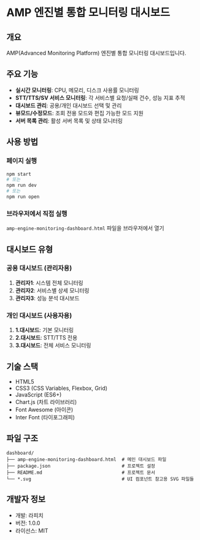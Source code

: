 # AMP 엔진별 통합 모니터링 대시보드

## 개요
AMP(Advanced Monitoring Platform) 엔진별 통합 모니터링 대시보드입니다.

## 주요 기능
- **실시간 모니터링**: CPU, 메모리, 디스크 사용률 모니터링
- **STT/TTS/SV 서비스 모니터링**: 각 서비스별 요청/실패 건수, 성능 지표 추적
- **대시보드 관리**: 공용/개인 대시보드 선택 및 관리
- **뷰모드/수정모드**: 조회 전용 모드와 편집 가능한 모드 지원
- **서버 목록 관리**: 활성 서버 목록 및 상태 모니터링

## 사용 방법

### 페이지 실행
```bash
npm start
# 또는
npm run dev
# 또는
npm run open
```

### 브라우저에서 직접 실행
`amp-engine-monitoring-dashboard.html` 파일을 브라우저에서 열기

## 대시보드 유형

### 공용 대시보드 (관리자용)
1. **관리자1**: 시스템 전체 모니터링
2. **관리자2**: 서비스별 상세 모니터링  
3. **관리자3**: 성능 분석 대시보드

### 개인 대시보드 (사용자용)
1. **1.대시보드**: 기본 모니터링
2. **2.대시보드**: STT/TTS 전용
3. **3.대시보드**: 전체 서비스 모니터링

## 기술 스택
- HTML5
- CSS3 (CSS Variables, Flexbox, Grid)
- JavaScript (ES6+)
- Chart.js (차트 라이브러리)
- Font Awesome (아이콘)
- Inter Font (타이포그래피)

## 파일 구조
```
dashboard/
├── amp-engine-monitoring-dashboard.html  # 메인 대시보드 파일
├── package.json                          # 프로젝트 설정
├── README.md                             # 프로젝트 문서
└── *.svg                                 # UI 컴포넌트 참고용 SVG 파일들
```

## 개발자 정보
- 개발: 라피치
- 버전: 1.0.0
- 라이선스: MIT





























